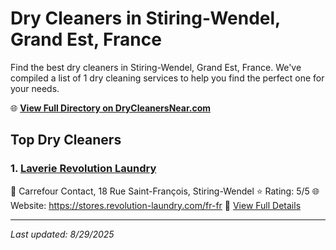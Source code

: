 # Dry Cleaners in Stiring-Wendel, Grand Est, France

Find the best dry cleaners in Stiring-Wendel, Grand Est, France. We've compiled a list of 1 dry cleaning services to help you find the perfect one for your needs.

🌐 **[View Full Directory on DryCleanersNear.com](https://drycleanersnear.com/city/France/Grand%20Est/Stiring-Wendel)**

## Top Dry Cleaners

### 1. [Laverie Revolution Laundry](https://drycleanersnear.com/dryCleaner/68afb8cc4e19aac41e8a23c7/laverie-revolution-laundry)
📍 Carrefour Contact, 18 Rue Saint-François, Stiring-Wendel
⭐ Rating: 5/5
🌐 Website: https://stores.revolution-laundry.com/fr-fr
🔗 [View Full Details](https://drycleanersnear.com/dryCleaner/68afb8cc4e19aac41e8a23c7/laverie-revolution-laundry)


---

*Last updated: 8/29/2025*
